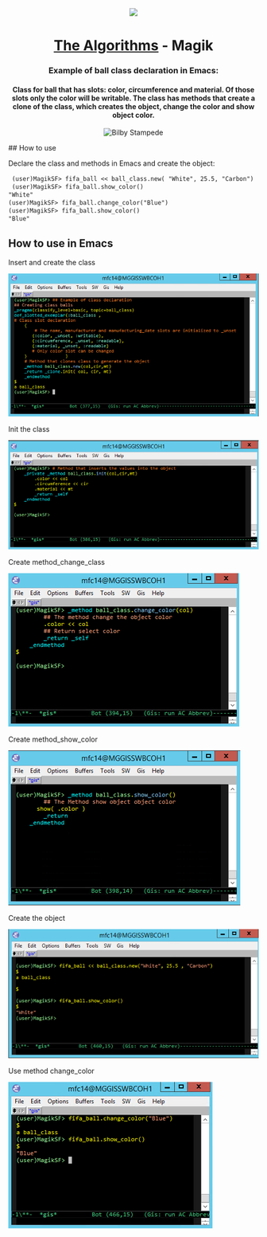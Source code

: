
<div align="center">
<!-- Title: -->
  <a href="https://github.com/Mateus2314/Magik_Smallworld_the_Algorithms">
    <img src="https://siamz.gallerycdn.vsassets.io/extensions/siamz/smallworld-magik/1.5.2/1573561363325/Microsoft.VisualStudio.Services.Icons.Default" height="100">
  </a>
  <h1><a href="https://github.com/Mateus2314/Magik_Smallworld_the_Algorithms">The Algorithms</a> - Magik</h1>

  
  
<!-- Short description: -->
  <h3>Example of ball class declaration in Emacs:</h3>
  <h4>Class for ball that has slots: color, circumference and material. 
  Of those slots only the color will be writable.
  The class has methods that create a clone of the class, which creates the object, change the color and show object color. </h4>
</div>
<div align="center">

  ![Bilby Stampede](https://static.lojadachape.com.br/produtos/bola-futebol-campo-umbro-veloce-supporter/68/D21-0459-068/D21-0459-068_zoom2.jpg?ts=1639673619&ims=544x)

</div>
## How to use

Declare the class and methods in Emacs and create the object:

```magik
 (user)MagikSF> fifa_ball << ball_class.new( "White", 25.5, "Carbon")
 (user)MagikSF> fifa_ball.show_color()
"White"
(user)MagikSF> fifa_ball.change_color("Blue")
(user)MagikSF> fifa_ball.show_color()
"Blue"
 ```
## How to use in Emacs

Insert and create the class

![Bilby Stampede](https://github.com/Mateus2314/Magik_Smallworld_the_Algorithms/blob/main/Basic_OO_Class/Ball_class/picture/create_class_picture.png)

Init the class

![Bilby Stampede](https://github.com/Mateus2314/Magik_Smallworld_the_Algorithms/blob/main/Basic_OO_Class/Ball_class/picture/Init_class_picture.png)

Create method_change_class

![Bilby Stampede](https://github.com/Mateus2314/Magik_Smallworld_the_Algorithms/blob/main/Basic_OO_Class/Ball_class/picture/method_change_class_picture.png)

Create method_show_color

![Bilby Stampede](https://github.com/Mateus2314/Magik_Smallworld_the_Algorithms/blob/main/Basic_OO_Class/Ball_class/picture/method_show_color_picture.png)

Create the object

![Bilby Stampede](https://github.com/Mateus2314/Magik_Smallworld_the_Algorithms/blob/main/Basic_OO_Class/Ball_class/picture/method_show_color_object_picture.png)

Use method change_color

![Bilby Stampede](https://github.com/Mateus2314/Magik_Smallworld_the_Algorithms/blob/main/Basic_OO_Class/Ball_class/picture/method_change_object_picture.png)



<!-- ## Getting Started

Open Source resource for learning object-oriented programming language with Magik on SmallWorld. #Magik_Smallworld_the_Algorithms

Read through our [Contribution Guidelines](CONTRIBUTING.md) before you contribute.

## Community Channels

We're on [Discord](https://discord.gg/c7MnfGFGa6) and [Gitter](https://gitter.im/TheAlgorithms)! Community channels are great for you to ask questions and get help. Please join us!

## List of Algorithms

See our [directory](DIRECTORY.md) for easier navigation and better overview of the project.
-->
